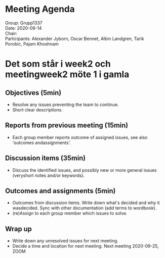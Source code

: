 # Meeting Agenda
Group: Grupp1337  
Date: 2020-09-14  
Chair:  
Participants: Alexander Jyborn, Oscar Bennet, Albin Landgren, Tarik Porobic, Pajam Khoshnam  
# Det som står i week2 och meetingweek2 möte 1 i gamla
## Objectives (5min)
- Resolve any issues preventing the team to continue.
- Short clear descriptions.
## Reports from previous meeting (15min)
-  Each group member reports outcome of assigned issues, see also 'outcomes andassignments'.
## Discussion items (35min)
-  Discuss the identified issues, and possibly new or more general issues (veryshort notes and/or keywords).
## Outcomes and assignments (5min)
-  Outcomes from discussion items. Write down what's decided and why it wasdecided. Sync with other documentation (add terms to wordbook).
-  (re)Assign to each group member which issues to solve.
## Wrap up
-  Write down any unresolved issues for next meeting.
-  Decide a time and location for next meeting.
Next meeting 2020-09-25, ZOOM